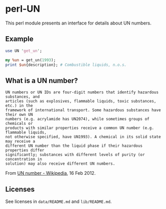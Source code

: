 perl-UN
======

This perl module presents an interface for details about UN numbers.

Example
-------

```perl
use UN 'get_un';

my %un = get_un(1993);
print $un{description}; # Combustible liquids, n.o.s.
```

What is a UN number?
--------------------

    UN numbers or UN IDs are four-digit numbers that identify hazardous substances, and
    articles (such as explosives, flammable liquids, toxic substances, etc.) in the
    framework of international transport. Some hazardous substances have their own UN
    numbers (e.g. acrylamide has UN2074), while sometimes groups of chemicals or
    products with similar properties receive a common UN number (e.g. flammable liquids,
    not otherwise specified, have UN1993). A chemical in its solid state may receive a
    different UN number than the liquid phase if their hazardous properties differ
    significantly; substances with different levels of purity (or concentration in
    solution) may also receive different UN numbers.
    
From [UN number - Wikipedia](http://en.wikipedia.org/wiki/UN_number), 16 Feb 2012.

Licenses
--------

See licenses in `data/README.md` and `lib/README.md`.
